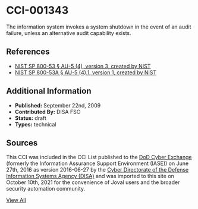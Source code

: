 # CCI-001343

The information system invokes a system shutdown in the event of an audit failure, unless an alternative audit capability exists.

## References ##

* [NIST SP 800-53 § AU-5 (4), version 3, created by NIST](http://csrc.nist.gov/publications/PubsSPs.html)
* [NIST SP 800-53A § AU-5 (4).1, version 1, created by NIST](http://csrc.nist.gov/publications/PubsSPs.html)


## Additional Information ##

* **Published:** September 22nd, 2009
* **Contributed By:** DISA FSO
* **Status:** draft
* **Types:** technical

## Sources ##

This CCI was included in the CCI List published to the [DoD Cyber Exchange](https://public.cyber.mil/stigs/cci/)
(formerly the Information Assurance Support Environment (IASE)) on June 27th, 2016 as version
2016-06-27 by the [Cyber Directorate of the Defense Information Systems Agency (DISA)](https://public.cyber.mil/about-cyber/)
and was imported to this site on October 10th, 2021 for the convenience of Joval users and the broader
security automation community.

[View All](../README.md)
